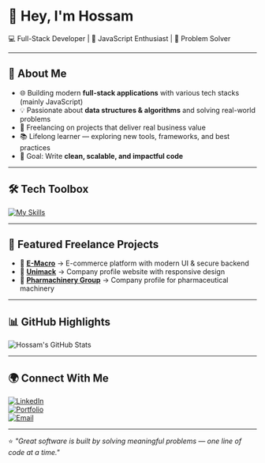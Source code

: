 
# 👋 Hey, I'm Hossam

💻 Full-Stack Developer | 🚀 JavaScript Enthusiast | 🧩 Problem Solver  

---

## 🚀 About Me
- 🌐 Building modern **full-stack applications** with various tech stacks (mainly JavaScript)
- 💡 Passionate about **data structures & algorithms** and solving real-world problems
- 🔭 Freelancing on projects that deliver real business value
- 📚 Lifelong learner — exploring new tools, frameworks, and best practices
- 🎯 Goal: Write **clean, scalable, and impactful code**

---

## 🛠 Tech Toolbox
[![My Skills](https://skillicons.dev/icons?i=js,ts,react,nodejs,express,mongodb,postgres,tailwind,html,css,git,github,docker,vercel,aws)](https://skillicons.dev)

---

## 📂 Featured Freelance Projects
- 🛒 **[E-Macro](https://e-macro.com/)** → E-commerce platform with modern UI & secure backend  
- 🏢 **[Unimack](https://unimack.com/)** → Company profile website with responsive design  
- 💊 **[Pharmachinery Group](https://pharmachinerygroup.com/)** → Company profile for pharmaceutical machinery  

---

## 📊 GitHub Highlights
![Hossam's GitHub Stats](https://github-readme-stats.vercel.app/api?username=Hossam&show_icons=true&theme=radical)  


---

## 🌍 Connect With Me
[![LinkedIn](https://img.shields.io/badge/LinkedIn-blue?logo=linkedin&logoColor=white)](https://linkedin.com/in/YOUR_LINKEDIN)  
[![Portfolio](https://img.shields.io/badge/Portfolio-%230077B5?logo=google-chrome&logoColor=white)](YOUR_PORTFOLIO_URL)  
[![Email](https://img.shields.io/badge/Email-D14836?logo=gmail&logoColor=white)](mailto:YOUR_EMAIL@example.com)  

---

⭐️ *"Great software is built by solving meaningful problems — one line of code at a time."*
